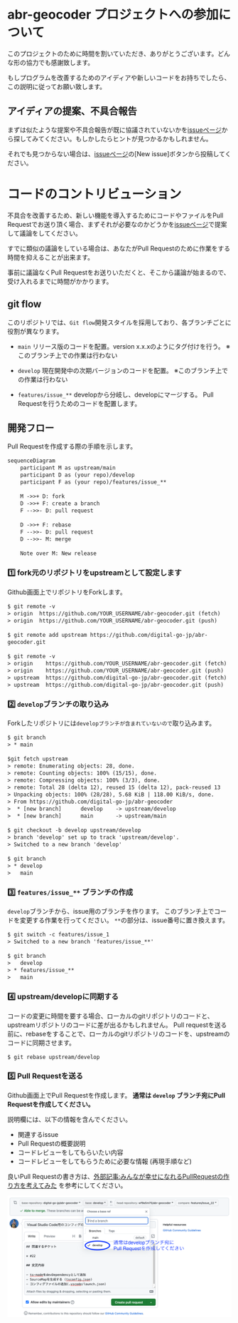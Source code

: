 # abr-geocoder プロジェクトへの参加について

このプロジェクトのために時間を割いていただき、ありがとうございます。どんな形の協力でも感謝致します。

もしプログラムを改善するためのアイディアや新しいコードをお持ちでしたら、この説明に従ってお願い致します。

## アイディアの提案、不具合報告

まずは似たような提案や不具合報告が既に協議されていないかを[issueページ](https://github.com/digital-go-jp/abr-geocoder/issues?q=)から探してみてください。もしかしたらヒントが見つかるかもしれません。

それでも見つからない場合は、[issueページ](https://github.com/digital-go-jp/abr-geocoder/issues)の[New issue]ボタンから投稿してください。

# コードのコントリビューション

不具合を改善するため、新しい機能を導入するためにコードやファイルをPull Requestでお送り頂く場合、まずそれが必要なのかどうかを[issueページ](https://github.com/digital-go-jp/abr-geocoder/issues)で提案して議論をしてください。

すでに類似の議論をしている場合は、あなたがPull Requestのために作業をする時間を抑えることが出来ます。

事前に議論なくPull Requestをお送りいただくと、そこから議論が始まるので、受け入れるまでに時間がかかります。

## git flow

このリポジトリでは、`Git flow`開発スタイルを採用しており、各ブランチごとに役割が異なります。

- `main`
  リリース版のコードを配置。version x.x.xのようにタグ付けを行う。
  ※このブランチ上での作業は行わない

- `develop`
  現在開発中の次期バージョンのコードを配置。
  ※このブランチ上での作業は行わない

- `features/issue_**`
  developから分岐し、developにマージする。
  Pull Requestを行うためのコードを配置します。

## 開発フロー

Pull Requestを作成する際の手順を示します。

```mermaid
sequenceDiagram
    participant M as upstream/main
    participant D as (your repo)/develop
    participant F as (your repo)/features/issue_**

    M ->>+ D: fork
    D ->>+ F: create a branch
    F -->>- D: pull request

    D ->>+ F: rebase
    F -->>- D: pull request
    D -->>- M: merge

    Note over M: New release
```

### :one: fork元のリポジトリをupstreamとして設定します

Github画面上でリポジトリをForkします。
```
$ git remote -v
> origin  https://github.com/YOUR_USERNAME/abr-geocoder.git (fetch)
> origin  https://github.com/YOUR_USERNAME/abr-geocoder.git (push)

$ git remote add upstream https://github.com/digital-go-jp/abr-geocoder.git

$ git remote -v
> origin    https://github.com/YOUR_USERNAME/abr-geocoder.git (fetch)
> origin    https://github.com/YOUR_USERNAME/abr-geocoder.git (push)
> upstream  https://github.com/digital-go-jp/abr-geocoder.git (fetch)
> upstream  https://github.com/digital-go-jp/abr-geocoder.git (push)
```


### :two: `develop`ブランチの取り込み

Forkしたリポジトリには`developブランチが含まれていないので`取り込みます。

```
$ git branch
> * main

$git fetch upstream
> remote: Enumerating objects: 28, done.
> remote: Counting objects: 100% (15/15), done.
> remote: Compressing objects: 100% (3/3), done.
> remote: Total 28 (delta 12), reused 15 (delta 12), pack-reused 13
> Unpacking objects: 100% (28/28), 5.68 KiB | 118.00 KiB/s, done.
> From https://github.com/digital-go-jp/abr-geocoder
>  * [new branch]      develop    -> upstream/develop
>  * [new branch]      main       -> upstream/main

$ git checkout -b develop upstream/develop
> branch 'develop' set up to track 'upstream/develop'.
> Switched to a new branch 'develop'

$ git branch
> * develop
>   main
```


### :three: `features/issue_**` ブランチの作成

`develop`ブランチから、issue用のブランチを作ります。
このブランチ上でコードを変更する作業を行ってください。
`**`の部分は、issue番号に置き換えます。

```
$ git switch -c features/issue_1
> Switched to a new branch 'features/issue_**'

$ git branch
>   develop
> * features/issue_**
>   main
```

### :four: upstream/developに同期する

コードの変更に時間を要する場合、ローカルのgitリポジトリのコードと、upstreamリポジトリのコードに差が出るかもしれません。
Pull requestを送る前に、rebaseをすることで、ローカルのgitリポジトリのコードを、upstreamのコードに同期させます。

```
$ git rebase upstream/develop
```

### :five: Pull Requestを送る

Github画面上でPull Requestを作成します。
**通常は `develop` ブランチ宛にPull Requestを作成してください。**

説明欄には、以下の情報を含んでください。
- 関連するissue
- Pull Requestの概要説明
- コードレビューをしてもらいたい内容
- コードレビューをしてもらうために必要な情報 (再現手順など)

良いPull Requestの書き方は、[外部記事:みんなが幸せになれるPullRequestの作り方を考えてみた](https://qiita.com/marumaru0113/items/c53db580b812f8f6d4da) を参考にしてください。

![developブランチ宛にPull Requestを作成してください](./images/pr-ja.png)
